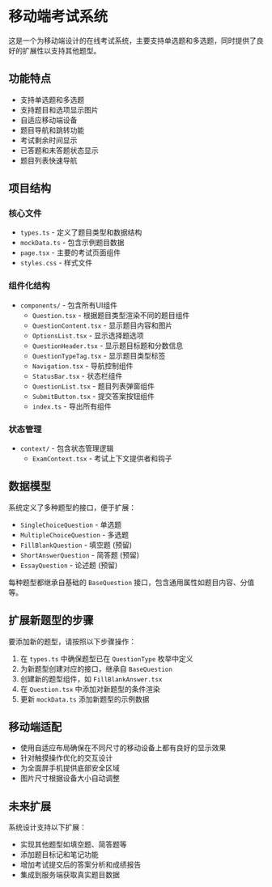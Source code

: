 # 移动端考试系统

这是一个为移动端设计的在线考试系统，主要支持单选题和多选题，同时提供了良好的扩展性以支持其他题型。

## 功能特点

- 支持单选题和多选题
- 支持题目和选项显示图片
- 自适应移动端设备
- 题目导航和跳转功能
- 考试剩余时间显示
- 已答题和未答题状态显示
- 题目列表快速导航

## 项目结构

### 核心文件
- `types.ts` - 定义了题目类型和数据结构
- `mockData.ts` - 包含示例题目数据
- `page.tsx` - 主要的考试页面组件
- `styles.css` - 样式文件

### 组件化结构
- `components/` - 包含所有UI组件
  - `Question.tsx` - 根据题目类型渲染不同的题目组件
  - `QuestionContent.tsx` - 显示题目内容和图片
  - `OptionsList.tsx` - 显示选择题选项
  - `QuestionHeader.tsx` - 显示题目标题和分数信息
  - `QuestionTypeTag.tsx` - 显示题目类型标签
  - `Navigation.tsx` - 导航控制组件
  - `StatusBar.tsx` - 状态栏组件
  - `QuestionList.tsx` - 题目列表弹窗组件
  - `SubmitButton.tsx` - 提交答案按钮组件
  - `index.ts` - 导出所有组件

### 状态管理
- `context/` - 包含状态管理逻辑
  - `ExamContext.tsx` - 考试上下文提供者和钩子

## 数据模型

系统定义了多种题型的接口，便于扩展：

- `SingleChoiceQuestion` - 单选题
- `MultipleChoiceQuestion` - 多选题
- `FillBlankQuestion` - 填空题 (预留)
- `ShortAnswerQuestion` - 简答题 (预留)
- `EssayQuestion` - 论述题 (预留)

每种题型都继承自基础的 `BaseQuestion` 接口，包含通用属性如题目内容、分值等。

## 扩展新题型的步骤

要添加新的题型，请按照以下步骤操作：

1. 在 `types.ts` 中确保题型已在 `QuestionType` 枚举中定义
2. 为新题型创建对应的接口，继承自 `BaseQuestion`
3. 创建新的题型组件，如 `FillBlankAnswer.tsx`
4. 在 `Question.tsx` 中添加对新题型的条件渲染
5. 更新 `mockData.ts` 添加新题型的示例数据

## 移动端适配

- 使用自适应布局确保在不同尺寸的移动设备上都有良好的显示效果
- 针对触摸操作优化的交互设计
- 为全面屏手机提供底部安全区域
- 图片尺寸根据设备大小自动调整

## 未来扩展

系统设计支持以下扩展：

- 实现其他题型如填空题、简答题等
- 添加题目标记和笔记功能
- 增加考试提交后的答案分析和成绩报告
- 集成到服务端获取真实题目数据 